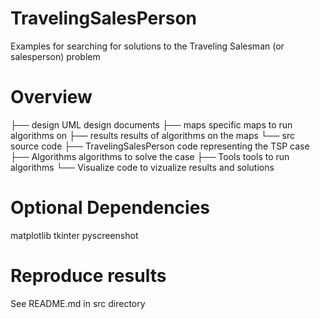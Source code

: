 # TravelingSalesPerson
Examples for searching for solutions to the Traveling Salesman (or salesperson) problem

# Overview
├── design                      UML design documents
├── maps                        specific maps to run algorithms on
├── results                     results of algorithms on the maps
└── src                         source code
    ├── TravelingSalesPerson    code representing the TSP case
    ├── Algorithms              algorithms to solve the case
    ├── Tools                   tools to run algorithms
    └── Visualize               code to vizualize results and solutions

# Optional Dependencies
matplotlib
tkinter
pyscreenshot

# Reproduce results
See README.md in src directory